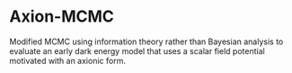 # Axion-MCMC
Modified MCMC using information theory rather than Bayesian analysis to evaluate an early dark energy model that uses a scalar field potential motivated with an axionic form. 

